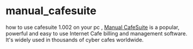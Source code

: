 # manual_cafesuite
how to use cafesuite 1.002 on your pc , [Manual CafeSuite](Manual_CafeSuite.xlsx) is a popular, powerful and easy to use Internet Cafe billing and management software. It's widely used in thousands of cyber cafes worldwide.
